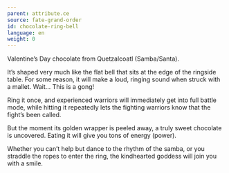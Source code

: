 ```yaml
---
parent: attribute.ce
source: fate-grand-order
id: chocolate-ring-bell
language: en
weight: 0
---
```


Valentine’s Day chocolate from Quetzalcoatl (Samba/Santa).

It’s shaped very much like the flat bell that sits at the edge of the ringside table. For some reason, it will make a loud, ringing sound when struck with a mallet. Wait… This is a gong!

Ring it once, and experienced warriors will immediately get into full battle mode, while hitting it repeatedly lets the fighting warriors know that the fight’s been called.

But the moment its golden wrapper is peeled away, a truly sweet chocolate is uncovered. Eating it will give you tons of energy (power).

Whether you can’t help but dance to the rhythm of the samba, or you straddle the ropes to enter the ring, the kindhearted goddess will join you with a smile.
